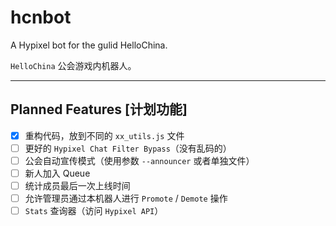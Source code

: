 # hcnbot
A Hypixel bot for the gulid HelloChina.

`HelloChina` 公会游戏内机器人。

---

## Planned Features [计划功能]
- [x] 重构代码，放到不同的 `xx_utils.js` 文件
- [ ] 更好的 `Hypixel Chat Filter Bypass`（没有乱码的）
- [ ] 公会自动宣传模式（使用参数 `--announcer` 或者单独文件）
- [ ] 新人加入 Queue
- [ ] 统计成员最后一次上线时间
- [ ] 允许管理员通过本机器人进行 `Promote` / `Demote` 操作
- [ ] `Stats` 查询器（访问 `Hypixel API`）
